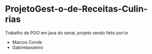 # ProjetoGest-o-de-Receitas-Culin-rias
Trabalho de POO em java do senai, projeto sendo feito por:\n

 - Marcos Conde 
 - Gabrielaouleiro
